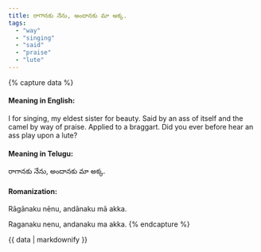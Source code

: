 ```yaml
---
title: రాగానకు నేను, అందానకు మా అక్క.
tags:
  - "way"
  - "singing"
  - "said"
  - "praise"
  - "lute"
---
```


{% capture data %}
#### Meaning in English:
I for singing, my eldest sister for beauty.
Said by an ass of itself and the camel by way of praise.
Applied to a braggart.
Did you ever before hear an ass play upon a lute?

#### Meaning in Telugu:
రాగానకు నేను, అందానకు మా అక్క.

#### Romanization:
Rāgānaku nēnu, andānaku mā akka.

Raganaku nenu, andanaku ma akka.
{% endcapture %}

{{ data | markdownify }}

